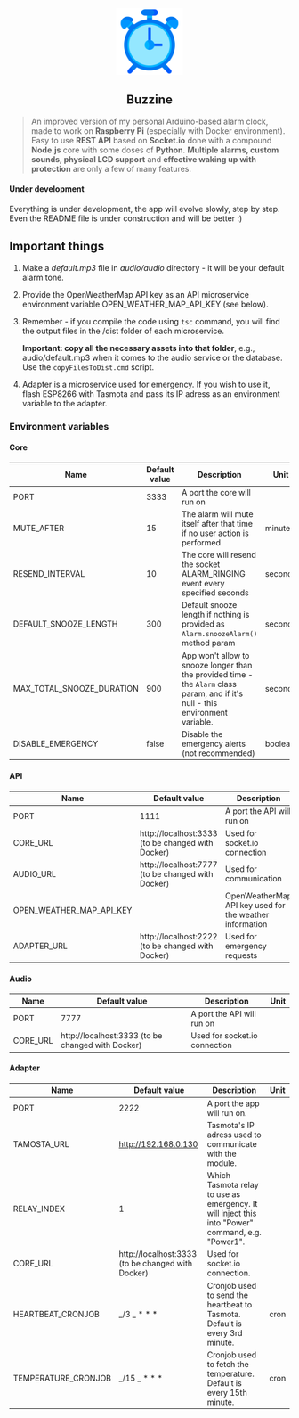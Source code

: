 <p align="center">
    <img src="https://github.com/Arciiix/Buzzine/blob/main/icon/icon-1024-regular.png?raw=true" width="120px" height="120px" alt="Buzzine icon">
    <h2 align="center">Buzzine</h2>
</p>

> An improved version of my personal Arduino-based alarm clock, made to work on **Raspberry Pi** (especially with Docker environment). Easy to use **REST API** based on **Socket.io** done with a compound **Node.js** core with some doses of **Python**.
> **Multiple alarms, custom sounds, physical LCD support** and **effective waking up with protection** are only a few of many features.

#### Under development

Everything is under development, the app will evolve slowly, step by step. Even the README file is under construction and will be better :)

## Important things

1. Make a _default.mp3_ file in _audio/audio_ directory - it will be your default alarm tone.
2. Provide the OpenWeatherMap API key as an API microservice environment variable OPEN_WEATHER_MAP_API_KEY (see below).
3. Remember - if you compile the code using `tsc` command, you will find the output files in the /dist folder of each microservice.

   **Important: copy all the necessary assets into that folder**, e.g., audio/default.mp3 when it comes to the audio service or the database. Use the `copyFilesToDist.cmd` script.

4. Adapter is a microservice used for emergency. If you wish to use it, flash ESP8266 with Tasmota and pass its IP adress as an environment variable to the adapter.

### Environment variables

#### Core

| Name                      | Default value | Description                                                                                                                      | Unit    |
| ------------------------- | ------------- | -------------------------------------------------------------------------------------------------------------------------------- | ------- |
| PORT                      | 3333          | A port the core will run on                                                                                                      |         |
| MUTE_AFTER                | 15            | The alarm will mute itself after that time if no user action is performed                                                        | minutes |
| RESEND_INTERVAL           | 10            | The core will resend the socket ALARM_RINGING event every specified seconds                                                      | seconds |
| DEFAULT_SNOOZE_LENGTH     | 300           | Default snooze length if nothing is provided as `Alarm.snoozeAlarm()` method param                                               | seconds |
| MAX_TOTAL_SNOOZE_DURATION | 900           | App won't allow to snooze longer than the provided time - the `Alarm` class param, and if it's null - this environment variable. | seconds |
| DISABLE_EMERGENCY         | false         | Disable the emergency alerts (not recommended)                                                                                   | boolean |

#### API

| Name                     | Default value                                     | Description                                             | Unit |
| ------------------------ | ------------------------------------------------- | ------------------------------------------------------- | ---- |
| PORT                     | 1111                                              | A port the API will run on                              |      |
| CORE_URL                 | http://localhost:3333 (to be changed with Docker) | Used for socket.io connection                           |      |
| AUDIO_URL                | http://localhost:7777 (to be changed with Docker) | Used for communication                                  |      |
| OPEN_WEATHER_MAP_API_KEY |                                                   | OpenWeatherMap API key used for the weather information |      |
| ADAPTER_URL              | http://localhost:2222 (to be changed with Docker) | Used for emergency requests                             |      |

#### Audio

| Name     | Default value                                     | Description                   | Unit |
| -------- | ------------------------------------------------- | ----------------------------- | ---- |
| PORT     | 7777                                              | A port the API will run on    |      |
| CORE_URL | http://localhost:3333 (to be changed with Docker) | Used for socket.io connection |      |

#### Adapter

| Name                | Default value                                     | Description                                                                                       | Unit |
| ------------------- | ------------------------------------------------- | ------------------------------------------------------------------------------------------------- | ---- |
| PORT                | 2222                                              | A port the app will run on.                                                                       |      |
| TAMOSTA_URL         | http://192.168.0.130                              | Tasmota's IP adress used to communicate with the module.                                          |      |
| RELAY_INDEX         | 1                                                 | Which Tasmota relay to use as emergency. It will inject this into "Power" command, e.g. "Power1". |      |
| CORE_URL            | http://localhost:3333 (to be changed with Docker) | Used for socket.io connection.                                                                    |      |
| HEARTBEAT_CRONJOB   | _/3 _ \* \* \*                                    | Cronjob used to send the heartbeat to Tasmota. Default is every 3rd minute.                       | cron |
| TEMPERATURE_CRONJOB | _/15 _ \* \* \*                                   | Cronjob used to fetch the temperature. Default is every 15th minute.                              | cron |
